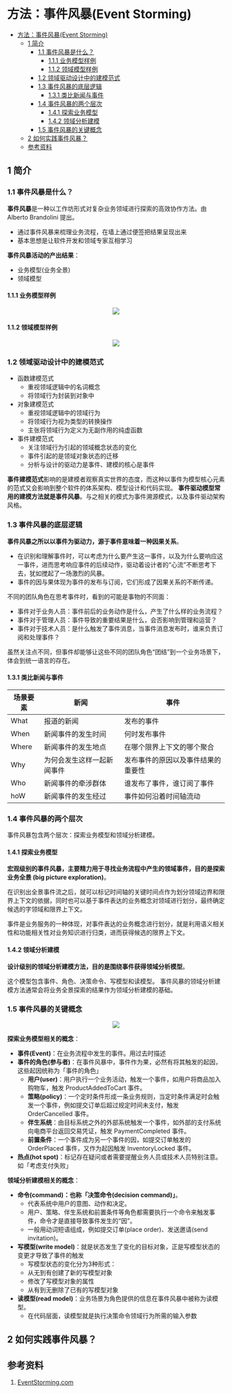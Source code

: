 # 方法：事件风暴(Event Storming)

- [方法：事件风暴(Event Storming)](#方法事件风暴event-storming)
  - [1 简介](#1-简介)
    - [1.1 事件风暴是什么？](#11-事件风暴是什么)
      - [1.1.1 业务模型样例](#111-业务模型样例)
      - [1.1.2 领域模型样例](#112-领域模型样例)
    - [1.2 领域驱动设计中的建模范式](#12-领域驱动设计中的建模范式)
    - [1.3 事件风暴的底层逻辑](#13-事件风暴的底层逻辑)
      - [1.3.1 类比新闻与事件](#131-类比新闻与事件)
    - [1.4 事件风暴的两个层次](#14-事件风暴的两个层次)
      - [1.4.1 探索业务模型](#141-探索业务模型)
      - [1.4.2 领域分析建模](#142-领域分析建模)
    - [1.5 事件风暴的关键概念](#15-事件风暴的关键概念)
  - [2 如何实践事件风暴？](#2-如何实践事件风暴)
  - [参考资料](#参考资料)

## 1 简介
### 1.1 事件风暴是什么？
**事件风暴**是一种以工作坊形式对复杂业务领域进行探索的高效协作方法。由 Alberto Brandolini 提出。
* 通过事件风暴来梳理业务流程，在墙上通过便签把结果呈现出来
* 基本思想是让软件开发和领域专家互相学习

**事件风暴活动的产出结果**：
* 业务模型(业务全景)
* 领域模型

#### 1.1.1 业务模型样例
<div align=center><img src="./event-storming/business-model-example.png"></div>

#### 1.1.2 领域模型样例
<div align=center><img src="./event-storming/domain-model-example.png"></div>

### 1.2 领域驱动设计中的建模范式
* 函数建模范式
  * 重视领域逻辑中的名词概念
  * 将领域行为封装到对象中
* 对象建模范式
  * 重视领域逻辑中的领域行为
  * 将领域行为视为类型的转换操作
  * 主张将领域行为定义为无副作用的纯虚函数
* 事件建模范式
  * 关注领域行为引起的领域概念状态的变化
  * 事件引起的是领域对象状态的迁移
  * 分析与设计的驱动力是事件、建模的核心是事件

**事件建模范式**影响的是建模者观察真实世界的态度，而这种以事件为模型核心元素的范式又会影响到整个软件的体系架构、模型设计和代码实现。
**事件驱动模型常用的建模方法就是事件风暴**。与之相关的模式为事件溯源模式，以及事件驱动架构风格。

### 1.3 事件风暴的底层逻辑
**事件风暴之所以以事件为驱动力，源于事件意味着一种因果关系**。
* 在识别和理解事件时，可以考虑为什么要产生这一事件，以及为什么要响应这一事件，进而思考响应事件的后续动作，驱动着设计者的“心流”不断思考下去，犹如搅起了一场激烈的风暴。
* 事件的因与果体现为事件的发布与订阅，它们形成了因果关系的不断传递。

不同的团队角色在思考事件时，看到的可能是事物的不同面：
* 事件对于业务人员：事件前后的业务动作是什么，产生了什么样的业务流程？
* 事件对于管理人员：事件导致的重要结果是什么，会否影响到管理和运营？
* 事件对于技术人员：是什么触发了事件消息，当事件消息发布时，谁来负责订阅和处理事件？

虽然关注点不同，但事件却能够让这些不同的团队角色“团结”到一个业务场景下，体会到统一语言的存在。

#### 1.3.1 类比新闻与事件

| 场景要素 | 新闻                       | 事件                               |
| -------- | -------------------------- | ---------------------------------- |
| What     | 报道的新闻                 | 发布的事件                         |
| When     | 新闻事件的发生时间         | 何时发布事件                       |
| Where    | 新闻事件的发生地点         | 在哪个限界上下文的哪个聚合         |
| Why      | 为何会发生这样一起新闻事件 | 发布事件的原因以及事件结果的重要性 |
| Who      | 新闻事件的牵涉群体         | 谁发布了事件，谁订阅了事件         |
| hoW      | 新闻事件的发生经过         | 事件如何沿着时间轴流动             |

### 1.4 事件风暴的两个层次
事件风暴包含两个层次：探索业务模型和领域分析建模。

#### 1.4.1 探索业务模型
**宏观级别的事件风暴，主要精力用于寻找业务流程中产生的领域事件，目的是探索业务全景 (big picture exploration)**。

在识别出全景事件流之后，就可以标记时间轴的关键时间点作为划分领域边界和限界上下文的依据，同时也可以基于事件表达的业务概念对领域进行划分，最终确定候选的字领域和限界上下文。

事件是业务服务的一种体现，对事件表达的业务概念进行划分，就是利用语义相关性和功能相关性对业务知识进行归类，进而获得候选的限界上下文。

#### 1.4.2 领域分析建模
**设计级别的领域分析建模方法，目的是围绕事件获得领域分析模型**。

这个模型包含事件、角色、决策命令、写模型和读模型。
事件风暴的领域分析建模方法通常会将业务全景探索的结果作为领域分析建模的基础。

### 1.5 事件风暴的关键概念
<div align=center><img src="./event-storming/key-concepts.png"></div>

**探索业务模型相关的概念**：
* **事件(Event)**：在业务流程中发生的事件。用过去时描述
* **事件的角色(参与者)**：在事件风暴中，事件作为果，必然有将其触发的起因，这些起因统称为「事件的角色」
  * **用户(user)**：用户执行一个业务活动，触发一个事件，如用户将商品加入购物车，触发 ProductAddedToCart 事件。
  * **策略(policy)**：一个定时条件形成一条业务规则，当定时条件满足时会触发一个事件，例如提交订单后超过规定时间未支付，触发 OrderCancelled 事件。
  * **伴生系统**：由目标系统之外的外部系统触发一个事件，如外部的支付系统向电商平台返回交易凭证，触发 PaymentCompleted 事件。
  * **前置条件**：一个事件成为另一个事件的因，如提交订单触发的 OrderPlaced 事件，又作为起因触发 InventoryLocked 事件。
* **热点(hot spot)**：标记存在疑问或者需要提醒业务人员或技术人员特别注意。如「考虑支付失败」

**领域分析建模相关的概念**：
* **命令(command)：也称「决策命令(decision command)」**。
  * 代表系统中用户的意图、动作和决定。
  * 用户、策略、伴生系统和前置条件等角色都需要执行一个命令来触发事件，命令才是直接导致事件发生的“因”。
  * 一般用动词短语组成，例如提交订单(place order)、发送邀请(send invitation)。
* **写模型(write model)**：就是状态发生了变化的目标对象，正是写模型状态的变更才导致了事件的触发
  * 写模型状态的变化分为3种形式：
  * 从无到有创建了新的写模型对象
  * 修改了写模型对象的属性
  * 从有到无删除了已有的写模型对象
* **读模型(read model)**：业务场景为角色提供的信息在事件风暴中被称为读模型。
  * 在代码层面，读模型就是执行决策命令领域行为所需的输入参数

## 2 如何实践事件风暴？

## 参考资料
1. [EventStorming.com](https://www.eventstorming.com/)